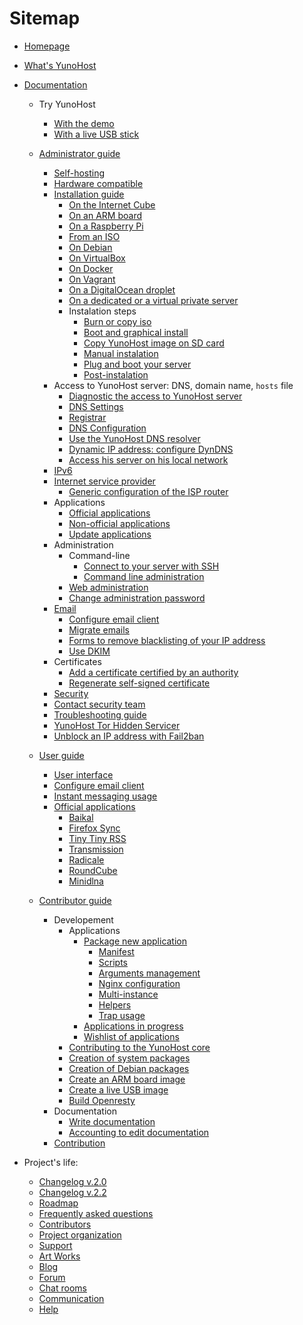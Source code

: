 # Sitemap

* [Homepage](/index)

* [What's YunoHost](/whatsyunohost)

* [Documentation](/docs)

    * Try YunoHost
       * [With the demo](/try)    
       * [With a live USB stick](/try_at_home)

    * [Administrator guide](/admindoc)
        * [Self-hosting](/selfhosting_en)
        * [Hardware compatible](/hardware)
        * [Installation guide](/install)
            * [On the Internet Cube](/install_brick_en)
            * [On an ARM board](/install_on_arm_board)
            * [On a Raspberry Pi](/install_on_raspberry)
            * [From an ISO](/install_iso)
            * [On Debian](/install_on_debian)
            * [On VirtualBox](/install_on_virtualbox)
            * [On Docker](/docker)
            * [On Vagrant](/vagrant)
            * [On a DigitalOcean droplet](/install_on_digitalocean)
            * [On a dedicated or a virtual private server](/install_on_dedicated_server)
            * Instalation steps
               * [Burn or copy iso](/burn_or_copy_iso)
               * [Boot and graphical install](/boot_and_graphical_install)
               * [Copy YunoHost image on SD card](/copy_image)
               * [Manual instalation](/install_manually)
               * [Plug and boot your server](/plug_and_boot)
               * [Post-instalation](/postinstall)
        * Access to YunoHost server: DNS, domain name, `hosts` file
           * [Diagnostic the access to YunoHost server](/diagnostic)
           * [DNS Settings](/dns)
           * [Registrar](registrar)
           * [DNS Configuration](/dns_config)
           * [Use the YunoHost DNS resolver](/dns_resolver_en)
           * [Dynamic IP address: configure DynDNS](dns_dynamicip_en)
           * [Access his server on his local network](/dns_local_network_en)
	   - [IPv6](ipv6_fr)
        * [Internet service provider](/isp)
            * [Generic configuration of the ISP router](/isp_box_config)
        * Applications
            * [Official applications](/apps_en)
            * [Non-official applications](/apps_in_progress_en)
            * [Update applications](app_update_en)
        * Administration
            * Command-line
                * [Connect to your server with SSH](/ssh)
                * [Command line administration](/moulinette)
            * [Web administration](/admin)
            * [Change administration password](/change_admin_password)
        * [Email](email_en)
           * [Configure email client](email_configure_client_en)
           * [Migrate emails](email_migration_en)
           * [Forms to remove blacklisting of your IP address](blacklist_forms_en)
           * [Use DKIM](dkim)
        * Certificates
            * [Add a certificate certified by an authority](/certificate)
            * [Regenerate self-signed certificate](/regenerate_certificate_en)
        * [Security](/security)
        - [Contact security team](security_team)
        * [Troubleshooting guide](/troubleshooting_guide_en)
        * [YunoHost Tor Hidden Servicer](/torhiddenservice)
        * [Unblock an IP address with Fail2ban](/fail2ban_en)

    * [User guide](/userdoc)
        * [User interface](user_interface)
        * [Configure email client](email_configure_client_en)
        * [Instant messaging usage](/XMPP)
        * [Official applications](/apps)
           * [Baikal](/app_baikal_en)
           * [Firefox Sync](/app_ffsync_en)
           * [Tiny Tiny RSS](/app_ttrss_en)
           * [Transmission](/app_transmission_en)
           * [Radicale](/app_radicale)
           * [RoundCube](/app_roundcube_en)
           * [Minidlna](app_minidlna_en)

    * [Contributor guide](/contribute)
        * Developement
           * Applications
               * [Package new application](/packaging_apps)
                   * [Manifest](packaging_apps_manifest_en)
                   * [Scripts](packaging_apps_scripts_en)
                   * [Arguments management](packaging_apps_arguments_management_en)
                   * [Nginx configuration](packaging_apps_nginx_conf_en)
                   * [Multi-instance](packaging_apps_multiinstance_en)
                   * [Helpers](packaging_apps_helpers_en)
                   * [Trap usage](packaging_apps_trap_fr)
               * [Applications in progress](/apps_in_progress_en)
               * [Wishlist of applications](/apps_wishlist_en)
           * [Contributing to the YunoHost core](/dev)
           * [Creation of system packages](/build_system_en)
           * [Creation of Debian packages](/build_packages_en)
           * [Create an ARM board image](/build_arm_image_en)
           * [Create a live USB image](/create_live_usb)
           * [Build Openresty](/build_openresty)
        * Documentation
           * [Write documentation](/write_documentation)
           * [Accounting to edit documentation](/accounting)
        * [Contribution](/contributordoc)

* Project's life:
   * [Changelog v.2.0](/changelog_2_0_en)
   * [Changelog v.2.2](/changelog_2_2_en)
   * [Roadmap](/roadmap)
   * [Frequently asked questions](/faq_en)
   * [Contributors](contribs)
   - [Project organization](project_organization_fr)
   * [Support](/support_en)
   * [Art Works](artworks_en)
   * [Blog](https://forum.yunohost.org/c/announcement)
   - [Forum](https://forum.yunohost.org)
   - [Chat rooms](chat_rooms_en)
   * [Communication](communication_en)
   * [Help](/help)
